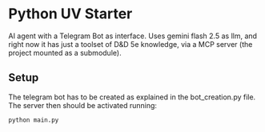# Python UV Starter

AI agent with a Telegram Bot as interface.
Uses gemini flash 2.5 as llm, and right now it has just a toolset of D&D 5e knowledge, via a MCP server (the project mounted as a submodule).

## Setup
The telegram bot has to be created as explained in the bot_creation.py file.
The server then should be activated running:

```
python main.py
```
